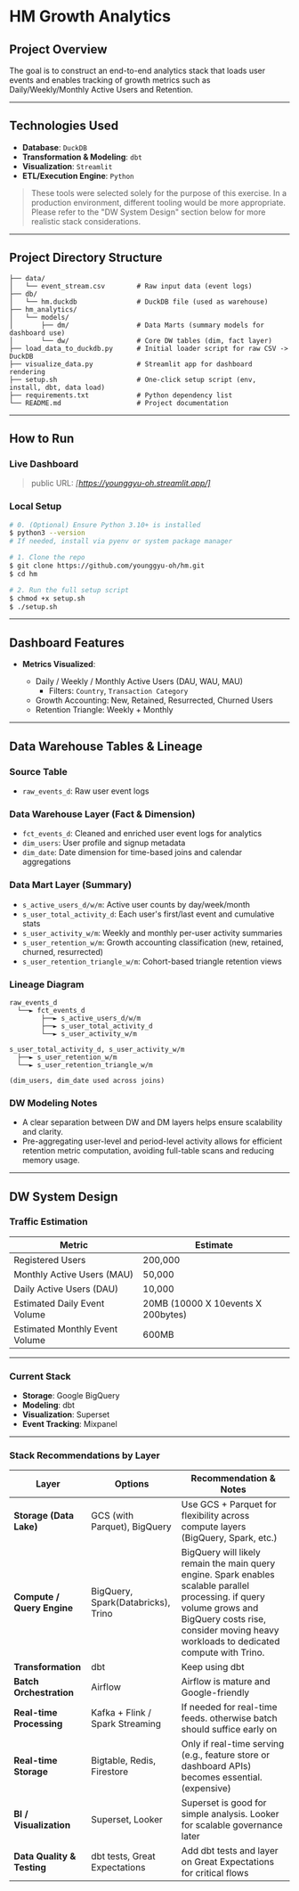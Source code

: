 # HM Growth Analytics

## Project Overview

The goal is to construct an end-to-end analytics stack that loads user events and enables tracking of growth metrics such as Daily/Weekly/Monthly Active Users and Retention.

---

## Technologies Used

* **Database**: `DuckDB` 
* **Transformation & Modeling**: `dbt` 
* **Visualization**: `Streamlit` 
* **ETL/Execution Engine**: `Python` 

> These tools were selected solely for the purpose of this exercise. In a production environment, different tooling would be more appropriate. Please refer to the "DW System Design" section below for more realistic stack considerations.

---

## Project Directory Structure

```text
├── data/                
│   └── event_stream.csv        # Raw input data (event logs)
├── db/                  
│   └── hm.duckdb               # DuckDB file (used as warehouse)
├── hm_analytics/        
│   └── models/                
│       ├── dm/                 # Data Marts (summary models for dashboard use)
│       └── dw/                 # Core DW tables (dim, fact layer)
├── load_data_to_duckdb.py      # Initial loader script for raw CSV -> DuckDB
├── visualize_data.py           # Streamlit app for dashboard rendering
├── setup.sh                    # One-click setup script (env, install, dbt, data load)
├── requirements.txt            # Python dependency list
└── README.md                   # Project documentation
```

---

## How to Run

### Live Dashboard

> public URL: *\[https://younggyu-oh.streamlit.app/]*

### Local Setup
```bash
# 0. (Optional) Ensure Python 3.10+ is installed
$ python3 --version
# If needed, install via pyenv or system package manager

# 1. Clone the repo
$ git clone https://github.com/younggyu-oh/hm.git
$ cd hm

# 2. Run the full setup script
$ chmod +x setup.sh
$ ./setup.sh
```

---

## Dashboard Features


* **Metrics Visualized**:

  * Daily / Weekly / Monthly Active Users (DAU, WAU, MAU)
    * Filters: `Country`, `Transaction Category` 
  * Growth Accounting: New, Retained, Resurrected, Churned Users
  * Retention Triangle: Weekly + Monthly

---

## Data Warehouse Tables & Lineage

### Source Table

* `raw_events_d`: Raw user event logs

### Data Warehouse Layer (Fact & Dimension)

* `fct_events_d`: Cleaned and enriched user event logs for analytics
* `dim_users`: User profile and signup metadata
* `dim_date`: Date dimension for time-based joins and calendar aggregations

### Data Mart Layer (Summary)

* `s_active_users_d/w/m`: Active user counts by day/week/month
* `s_user_total_activity_d`: Each user's first/last event and cumulative stats
* `s_user_activity_w/m`: Weekly and monthly per-user activity summaries
* `s_user_retention_w/m`: Growth accounting classification (new, retained, churned, resurrected)
* `s_user_retention_triangle_w/m`: Cohort-based triangle retention views

### Lineage Diagram

```text
raw_events_d
  └──► fct_events_d
        ├──► s_active_users_d/w/m
        ├──► s_user_total_activity_d
        └──► s_user_activity_w/m

s_user_total_activity_d, s_user_activity_w/m
  ├──► s_user_retention_w/m
  └──► s_user_retention_triangle_w/m

(dim_users, dim_date used across joins)
```

### DW Modeling Notes

* A clear separation between DW and DM layers helps ensure scalability and clarity.
* Pre-aggregating user-level and period-level activity allows for efficient retention metric computation, avoiding full-table scans and reducing memory usage.

---

## DW System Design

### Traffic Estimation

| Metric                         | Estimate                            |
| ------------------------------ | ----------------------------------- |
| Registered Users               | 200,000                             |
| Monthly Active Users (MAU)     | 50,000                              |
| Daily Active Users (DAU)       | 10,000                              |
| Estimated Daily Event Volume   | 20MB (10000 X 10events X 200bytes)  |
| Estimated Monthly Event Volume | 600MB                               |

---

### Current Stack 

* **Storage**: Google BigQuery 
* **Modeling**: dbt 
* **Visualization**: Superset
* **Event Tracking**: Mixpanel 

---

### Stack Recommendations by Layer

| Layer                      | Options                                  | Recommendation & Notes                                                                               |
| -------------------------- | ---------------------------------------- | ---------------------------------------------------------------------------------------------------- |
| **Storage (Data Lake)**    | GCS (with Parquet), BigQuery             | Use GCS + Parquet for flexibility across compute layers (BigQuery, Spark, etc.)                      |
| **Compute / Query Engine** | BigQuery, Spark(Databricks), Trino       | BigQuery will likely remain the main query engine. Spark enables scalable parallel processing. if query volume grows and BigQuery costs rise, consider moving heavy workloads to dedicated compute with Trino.  |
| **Transformation**         | dbt                                      | Keep using dbt                                                                                       |
| **Batch Orchestration**    | Airflow                                  | Airflow is mature and Google-friendly                                                                |
| **Real-time Processing**   | Kafka + Flink / Spark Streaming          | If needed for real-time feeds. otherwise batch should suffice early on                               |
| **Real-time Storage**      | Bigtable, Redis, Firestore               | Only if real-time serving (e.g., feature store or dashboard APIs) becomes essential. (expensive)     |
| **BI / Visualization**     | Superset, Looker                         | Superset is good for simple analysis. Looker for scalable governance later                           |
| **Data Quality & Testing** | dbt tests, Great Expectations            | Add dbt tests and layer on Great Expectations for critical flows                                     |


 




